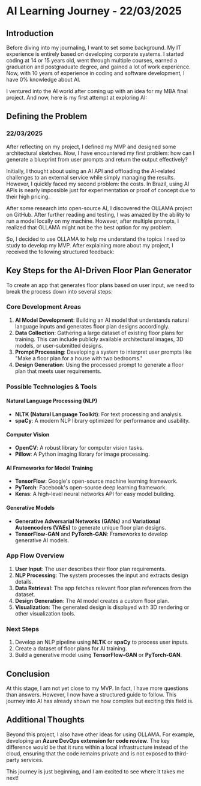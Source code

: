 # AI Learning Journey - 22/03/2025

## Introduction

Before diving into my journaling, I want to set some background. My IT experience is entirely based on developing corporate systems. I started coding at 14 or 15 years old, went through multiple courses, earned a graduation and postgraduate degree, and gained a lot of work experience. Now, with 10 years of experience in coding and software development, I have 0% knowledge about AI.

I ventured into the AI world after coming up with an idea for my MBA final project. And now, here is my first attempt at exploring AI:

## Defining the Problem

### 22/03/2025

After reflecting on my project, I defined my MVP and designed some architectural sketches. Now, I have encountered my first problem: how can I generate a blueprint from user prompts and return the output effectively?

Initially, I thought about using an AI API and offloading the AI-related challenges to an external service while simply managing the results. However, I quickly faced my second problem: the costs. In Brazil, using AI APIs is nearly impossible just for experimentation or proof of concept due to their high pricing.

After some research into open-source AI, I discovered the OLLAMA project on GitHub. After further reading and testing, I was amazed by the ability to run a model locally on my machine. However, after multiple prompts, I realized that OLLAMA might not be the best option for my problem.

So, I decided to use OLLAMA to help me understand the topics I need to study to develop my MVP. After explaining more about my project, I received the following structured feedback:

## Key Steps for the AI-Driven Floor Plan Generator

To create an app that generates floor plans based on user input, we need to break the process down into several steps:

### Core Development Areas
1. **AI Model Development**: Building an AI model that understands natural language inputs and generates floor plan designs accordingly.
2. **Data Collection**: Gathering a large dataset of existing floor plans for training. This can include publicly available architectural images, 3D models, or user-submitted designs.
3. **Prompt Processing**: Developing a system to interpret user prompts like "Make a floor plan for a house with two bedrooms."
4. **Design Generation**: Using the processed prompt to generate a floor plan that meets user requirements.

### Possible Technologies & Tools

#### Natural Language Processing (NLP)
- **NLTK (Natural Language Toolkit)**: For text processing and analysis.
- **spaCy**: A modern NLP library optimized for performance and usability.

#### Computer Vision
- **OpenCV**: A robust library for computer vision tasks.
- **Pillow**: A Python imaging library for image processing.

#### AI Frameworks for Model Training
- **TensorFlow**: Google's open-source machine learning framework.
- **PyTorch**: Facebook's open-source deep learning framework.
- **Keras**: A high-level neural networks API for easy model building.

#### Generative Models
- **Generative Adversarial Networks (GANs)** and **Variational Autoencoders (VAEs)** to generate unique floor plan designs.
- **TensorFlow-GAN** and **PyTorch-GAN**: Frameworks to develop generative AI models.

### App Flow Overview
1. **User Input**: The user describes their floor plan requirements.
2. **NLP Processing**: The system processes the input and extracts design details.
3. **Data Retrieval**: The app fetches relevant floor plan references from the dataset.
4. **Design Generation**: The AI model creates a custom floor plan.
5. **Visualization**: The generated design is displayed with 3D rendering or other visualization tools.

### Next Steps
1. Develop an NLP pipeline using **NLTK** or **spaCy** to process user inputs.
2. Create a dataset of floor plans for AI training.
3. Build a generative model using **TensorFlow-GAN** or **PyTorch-GAN**.

## Conclusion

At this stage, I am not yet close to my MVP. In fact, I have more questions than answers. However, I now have a structured guide to follow. This journey into AI has already shown me how complex but exciting this field is.

## Additional Thoughts

Beyond this project, I also have other ideas for using OLLAMA. For example, developing an **Azure DevOps extension for code review**. The key difference would be that it runs within a local infrastructure instead of the cloud, ensuring that the code remains private and is not exposed to third-party services.

This journey is just beginning, and I am excited to see where it takes me next!
